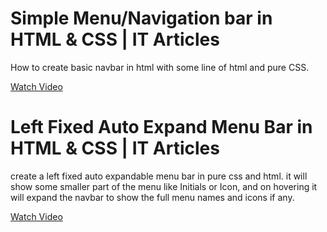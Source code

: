 # Simple Menu/Navigation bar in HTML & CSS | IT Articles
How to create basic navbar in html with some line of html and pure CSS.

[Watch Video](https://www.youtube.com/watch?v=8BqYDgs7ypY)


# Left Fixed Auto Expand Menu Bar in HTML & CSS | IT Articles
create a left fixed auto expandable menu bar in pure css and html. it will show some smaller part of the menu like Initials or Icon, and on hovering it will expand the navbar to show the full menu names and icons if any.

[Watch Video](https://www.youtube.com/watch?v=r_NqkpN4HBg)
